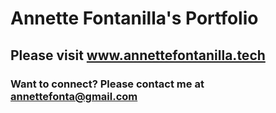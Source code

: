 # Annette Fontanilla's Portfolio
## Please visit www.annettefontanilla.tech
### Want to connect? Please contact me at annettefonta@gmail.com

